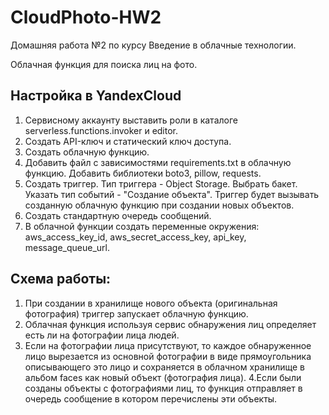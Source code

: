 # CloudPhoto-HW2

Домашняя работа №2 по курсу Введение в облачные технологии.

Облачная функция для поиска лиц на фото.

## Настройка в YandexCloud
1. Сервисному аккаунту выставить роли в каталоге serverless.functions.invoker и editor.
2. Создать API-ключ и статический ключ доступа.
3. Создать облачную функцию.
4. Добавить файл с зависимостями requirements.txt в облачную функцию. Добавить библиотеки boto3, pillow, requests.
5. Создать триггер. Тип триггера - Object Storage. Выбрать бакет. Указать тип событий - "Создание объекта". Триггер будет вызывать созданную облачную функцию при создании новых объектов.
6. Создать стандартную очередь сообщений.
7. В облачной функции создать переменные окружения: aws_access_key_id, aws_secret_access_key, api_key, message_queue_url.

## Схема работы:
1. При создании в хранилище нового объекта (оригинальная фотография) триггер запускает облачную функцию.
2. Облачная функция используя сервис обнаружения лиц определяет есть ли на фотографии лица людей.
3. Если на фотографии лица присутствуют, то каждое обнаруженное лицо вырезается из основной фотографии в виде прямоугольника описывающего это лицо и сохраняется в облачном хранилище в альбом faces как новый объект (фотография лица).
4.Если были созданы объекты с фотографиями лиц, то функция отправляет в очередь сообщение в котором перечислены эти объекты.
